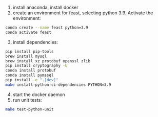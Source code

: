 1. install anaconda, install docker
2. create an environment for feast, selecting python 3.9. Activate the environment:
```bash
conda create --name feast python=3.9
conda activate feast
```
3. install dependencies:
```bash
pip install pip-tools
brew install mysql
brew install xz protobuf openssl zlib
pip install cryptography -U
conda install protobuf
conda install pymssql
pip install -e ".[dev]"
make install-python-ci-dependencies PYTHON=3.9
```
4. start the docker daemon
5. run unit tests:
```bash
make test-python-unit
```
